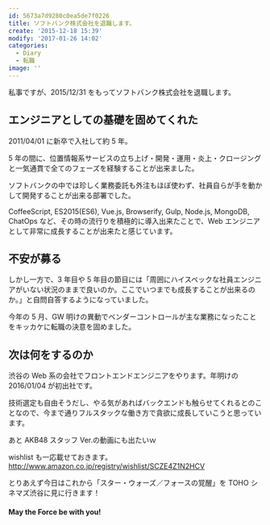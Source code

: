 ```yaml
---
id: 5673a7d9280c0ea5de7f0226
title: ソフトバンク株式会社を退職します。
create: '2015-12-18 15:39'
modify: '2017-01-26 14:02'
categories:
  - Diary
  - 転職
image: ''
---
```


私事ですが、2015/12/31 をもってソフトバンク株式会社を退職します。

## エンジニアとしての基礎を固めてくれた

2011/04/01 に新卒で入社して約 5 年。

5 年の間に、位置情報系サービスの立ち上げ・開発・運用・炎上・クロージングと一気通貫で全てのフェーズを経験することが出来ました。

ソフトバンクの中では珍しく業務委託も外注もほぼ使わず、社員自らが手を動かして開発することが出来る部署でした。

CoffeeScript, ES2015(ES6), Vue.js, Browserify, Gulp, Node.js, MongoDB, ChatOps など、その時の流行りを積極的に導入出来たことで、Web エンジニアとして非常に成長することが出来たと感じています。

<!-- more -->

## 不安が募る

しかし一方で、3 年目や 5 年目の節目には「周囲にハイスペックな社員エンジニアがいない状況のままで良いのか。ここでいつまでも成長することが出来るのか。」と自問自答するようになっていました。

今年の 5 月、GW 明けの異動でベンダーコントロールが主な業務になったことをキッカケに転職の決意を固めました。

## 次は何をするのか

渋谷の Web 系の会社でフロントエンドエンジニアをやります。年明けの 2016/01/04 が初出社です。

技術選定も自由そうだし、やる気があればバックエンドも触らせてくれるとのことなので、今まで通りフルスタックな働き方で貪欲に成長していこうと思っています。

あと AKB48 スタッフ Ver.の動画にも出たいｗ

wishlist も一応載せておきます。 http://www.amazon.co.jp/registry/wishlist/SCZE4Z1N2HCV

とりあえず今日はこれから「スター・ウォーズ／フォースの覚醒」を TOHO シネマズ渋谷に見に行きます！

#### May the Force be with you!
